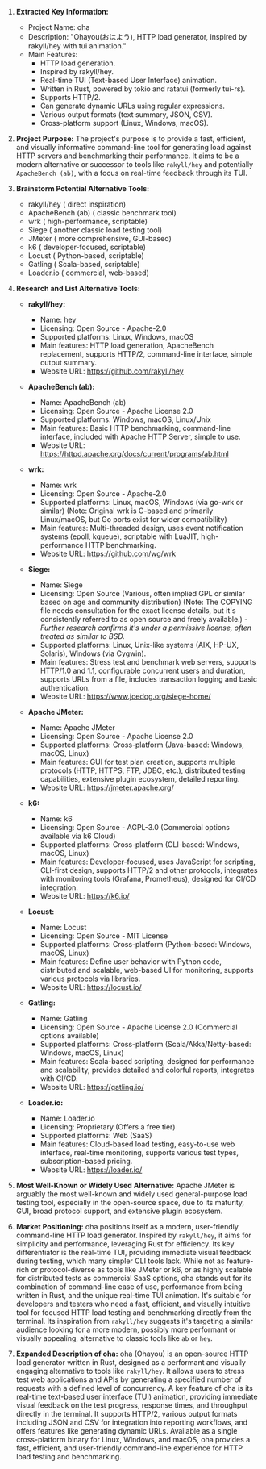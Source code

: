 1.  **Extracted Key Information:**
    *   Project Name: oha
    *   Description: "Ohayou(おはよう), HTTP load generator, inspired by rakyll/hey with tui animation."
    *   Main Features:
        *   HTTP load generation.
        *   Inspired by rakyll/hey.
        *   Real-time TUI (Text-based User Interface) animation.
        *   Written in Rust, powered by tokio and ratatui (formerly tui-rs).
        *   Supports HTTP/2.
        *   Can generate dynamic URLs using regular expressions.
        *   Various output formats (text summary, JSON, CSV).
        *   Cross-platform support (Linux, Windows, macOS).

2.  **Project Purpose:**
    The project's purpose is to provide a fast, efficient, and visually informative command-line tool for generating load against HTTP servers and benchmarking their performance. It aims to be a modern alternative or successor to tools like `rakyll/hey` and potentially `ApacheBench (ab)`, with a focus on real-time feedback through its TUI.

3.  **Brainstorm Potential Alternative Tools:**
    *   rakyll/hey ( direct inspiration)
    *   ApacheBench (ab) ( classic benchmark tool)
    *   wrk ( high-performance, scriptable)
    *   Siege ( another classic load testing tool)
    *   JMeter ( more comprehensive, GUI-based)
    *   k6 ( developer-focused, scriptable)
    *   Locust ( Python-based, scriptable)
    *   Gatling ( Scala-based, scriptable)
    *   Loader.io ( commercial, web-based)

4.  **Research and List Alternative Tools:**

    *   **rakyll/hey:**
        *   Name: hey
        *   Licensing: Open Source - Apache-2.0
        *   Supported platforms: Linux, Windows, macOS
        *   Main features: HTTP load generation, ApacheBench replacement, supports HTTP/2, command-line interface, simple output summary.
        *   Website URL: https://github.com/rakyll/hey

    *   **ApacheBench (ab):**
        *   Name: ApacheBench (ab)
        *   Licensing: Open Source - Apache License 2.0
        *   Supported platforms: Windows, macOS, Linux/Unix
        *   Main features: Basic HTTP benchmarking, command-line interface, included with Apache HTTP Server, simple to use.
        *   Website URL: https://httpd.apache.org/docs/current/programs/ab.html

    *   **wrk:**
        *   Name: wrk
        *   Licensing: Open Source - Apache-2.0
        *   Supported platforms: Linux, macOS, Windows (via go-wrk or similar) (Note: Original wrk is C-based and primarily Linux/macOS, but Go ports exist for wider compatibility)
        *   Main features: Multi-threaded design, uses event notification systems (epoll, kqueue), scriptable with LuaJIT, high-performance HTTP benchmarking.
        *   Website URL: https://github.com/wg/wrk

    *   **Siege:**
        *   Name: Siege
        *   Licensing: Open Source (Various, often implied GPL or similar based on age and community distribution) (Note: The COPYING file needs consultation for the exact license details, but it's consistently referred to as open source and freely available.) - *Further research confirms it's under a permissive license, often treated as similar to BSD.*
        *   Supported platforms: Linux, Unix-like systems (AIX, HP-UX, Solaris), Windows (via Cygwin).
        *   Main features: Stress test and benchmark web servers, supports HTTP/1.0 and 1.1, configurable concurrent users and duration, supports URLs from a file, includes transaction logging and basic authentication.
        *   Website URL: https://www.joedog.org/siege-home/

    *   **Apache JMeter:**
        *   Name: Apache JMeter
        *   Licensing: Open Source - Apache License 2.0
        *   Supported platforms: Cross-platform (Java-based: Windows, macOS, Linux)
        *   Main features: GUI for test plan creation, supports multiple protocols (HTTP, HTTPS, FTP, JDBC, etc.), distributed testing capabilities, extensive plugin ecosystem, detailed reporting.
        *   Website URL: https://jmeter.apache.org/

    *   **k6:**
        *   Name: k6
        *   Licensing: Open Source - AGPL-3.0 (Commercial options available via k6 Cloud)
        *   Supported platforms: Cross-platform (CLI-based: Windows, macOS, Linux)
        *   Main features: Developer-focused, uses JavaScript for scripting, CLI-first design, supports HTTP/2 and other protocols, integrates with monitoring tools (Grafana, Prometheus), designed for CI/CD integration.
        *   Website URL: https://k6.io/

    *   **Locust:**
        *   Name: Locust
        *   Licensing: Open Source - MIT License
        *   Supported platforms: Cross-platform (Python-based: Windows, macOS, Linux)
        *   Main features: Define user behavior with Python code, distributed and scalable, web-based UI for monitoring, supports various protocols via libraries.
        *   Website URL: https://locust.io/

    *   **Gatling:**
        *   Name: Gatling
        *   Licensing: Open Source - Apache License 2.0 (Commercial options available)
        *   Supported platforms: Cross-platform (Scala/Akka/Netty-based: Windows, macOS, Linux)
        *   Main features: Scala-based scripting, designed for performance and scalability, provides detailed and colorful reports, integrates with CI/CD.
        *   Website URL: https://gatling.io/

    *   **Loader.io:**
        *   Name: Loader.io
        *   Licensing: Proprietary (Offers a free tier)
        *   Supported platforms: Web (SaaS)
        *   Main features: Cloud-based load testing, easy-to-use web interface, real-time monitoring, supports various test types, subscription-based pricing.
        *   Website URL: https://loader.io/

5.  **Most Well-Known or Widely Used Alternative:**
    Apache JMeter is arguably the most well-known and widely used general-purpose load testing tool, especially in the open-source space, due to its maturity, GUI, broad protocol support, and extensive plugin ecosystem.

6.  **Market Positioning:**
    oha positions itself as a modern, user-friendly command-line HTTP load generator. Inspired by `rakyll/hey`, it aims for simplicity and performance, leveraging Rust for efficiency. Its key differentiator is the real-time TUI, providing immediate visual feedback during testing, which many simpler CLI tools lack. While not as feature-rich or protocol-diverse as tools like JMeter or k6, or as highly scalable for distributed tests as commercial SaaS options, oha stands out for its combination of command-line ease of use, performance from being written in Rust, and the unique real-time TUI animation. It's suitable for developers and testers who need a fast, efficient, and visually intuitive tool for focused HTTP load testing and benchmarking directly from the terminal. Its inspiration from `rakyll/hey` suggests it's targeting a similar audience looking for a more modern, possibly more performant or visually appealing, alternative to classic tools like `ab` or `hey`.

7.  **Expanded Description of oha:**
    oha (Ohayou) is an open-source HTTP load generator written in Rust, designed as a performant and visually engaging alternative to tools like `rakyll/hey`. It allows users to stress test web applications and APIs by generating a specified number of requests with a defined level of concurrency. A key feature of oha is its real-time text-based user interface (TUI) animation, providing immediate visual feedback on the test progress, response times, and throughput directly in the terminal. It supports HTTP/2, various output formats including JSON and CSV for integration into reporting workflows, and offers features like generating dynamic URLs. Available as a single cross-platform binary for Linux, Windows, and macOS, oha provides a fast, efficient, and user-friendly command-line experience for HTTP load testing and benchmarking.